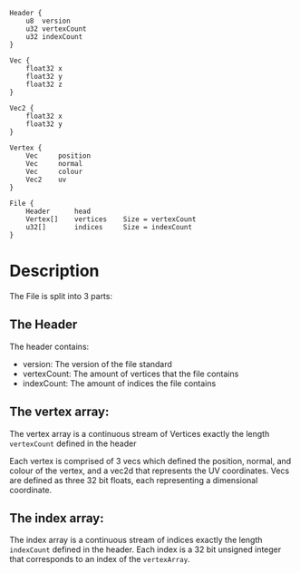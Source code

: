 ```
Header {
    u8  version
    u32 vertexCount
    u32 indexCount
}
```

```
Vec {
    float32 x
    float32 y
    float32 z
}
```

```
Vec2 {
    float32 x
    float32 y
}
```

```
Vertex {
    Vec     position
    Vec     normal
    Vec     colour
    Vec2    uv
}
```

```
File {
    Header      head
    Vertex[]    vertices    Size = vertexCount
    u32[]       indices     Size = indexCount
}
```

# Description
The File is split into 3 parts:

## The Header
The header contains:
 * version: The version of the file standard
 * vertexCount: The amount of vertices that the file contains
 * indexCount: The amount of indices the file contains

## The vertex array:
The vertex array is a continuous stream of Vertices exactly the length `vertexCount` defined in the header

Each vertex is comprised of 3 vecs which defined the position, normal, and colour of the vertex, and a vec2d that represents the UV coordinates.
Vecs are defined as three 32 bit floats, each representing a dimensional coordinate.

## The index array:
The index array is a continuous stream of indices exactly the length `indexCount` defined in the header.
Each index is a 32 bit unsigned integer that corresponds to an index of the `vertexArray`.
